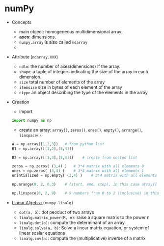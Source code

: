 # numPy

* Concepts
    * main object: homogeneous multidimensional array.
    * **axes**: dimensions.
    * ```numpy.array``` is also called ```ndarray```
    * 


* Attribute (```ndarray.XXX```)
    * ```ndlm```: the number of axes(dimensions) if the array.
    * `shape`: a tuple of integers indicating the size of the array in each dimension.
    * `size` total number of elements of the array
    * `itemsize` size in bytes of each element of the array
    * `dtype` an object describing the type of the elements in the array

* Creation
    * import 
    ```python
    import numpy as np
    ```

    * create an array: `array()`, `zeros()`, `ones()`, `empty()`, `arrange()`, `linspace()`.
    ```python
    A = np.array([1,2,3])   # from python list
    B1 = np.array([[1,2],[3,4]])
    
    B2 = np.array([[1,3],[3,4]])    # create from nested list
    
    zeros = np.zeros( (3,4) )   # 3*4 matrix with all elements 0
    ones = np.zeros( (3,4) )    # 3*4 matrix with all elements 1
    unintialized = np.empty( (3,4) )    # 3*4 matrix with all elements uninitialized
    
    np.arange(0, 2, 0.3)    # (start, end, step), in this case array([ 0. ,  0.3,  0.6,  0.9,  1.2,  1.5,  1.8])
    
    np.linspace(0, 2, 9)    # 9 numbers from 0 to 2 (inclusive) in this case array([ 0.0, 0.25, 0.5,..., 2.])
    ```
    
* [Linear Algebra ](http://docs.scipy.org/doc/numpy-1.10.0/reference/routines.linalg.html)`(numpy.linalg)`
    * `dot(a, b)`: dot peoduct of two arrays
    * `linalg.matrix_power(M, n)`: raise a square matrix to the power n
    * `linalg.det(a)`: compute the determinant of an array.
    * `linalg.solve(a, b)`: Solve a linear matrix equation, or system of linear scalar equations
    * `linalg.inv(a)`: compute the (multiplicative) inverse of a matrix
    


